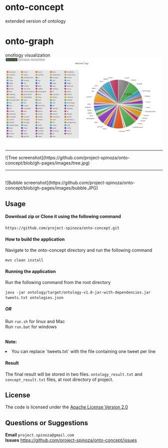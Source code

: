 # onto-concept
extended version of ontology


# onto-graph
onotlogy visualization
<br>
![Pie screenshot](https://github.com/project-spinoza/onto-concept/blob/gh-pages/images/pie.jpg)
<br>
<hr>
![Tree screenshot](https://github.com/project-spinoza/onto-concept/blob/gh-pages/images/tree.jpg)
<br>
<hr>
<br>
![Bubble screenshot](https://github.com/project-spinoza/onto-concept/blob/gh-pages/images/bubble.JPG)
<br>


## Usage

#### Download zip or Clone it using the following command

`https://github.com/project-spinoza/onto-concept.git`
#### How to build the application

Navigate to the onto-concept directory and run the following command

`mvn clean install`
#### Running the application

Run the following command from the root directory

`java -jar ontology/target/ontology-v1.0-jar-with-dependencies.jar tweets.txt ontologies.json` <br>
##### OR 
Run `run.sh` for linux and Mac<br>
Run `run.bat` for windows <br><br>

<b>Note:</b>
<li>You can replace `tweets.txt` with the file containing one tweet per line</li>

#### Result
The final result will be stored in two files. `ontology_result.txt` and `concept_result.txt` files, at root directory of project.

## License
The code is licensed under the [Apache License Version 2.0](http://www.apache.org/licenses/LICENSE-2.0)

## Questions or Suggestions
**Email** `project.spinoza@gmail.com`<br>
**Issues** https://github.com/project-spinoza/onto-concept/issues
